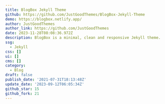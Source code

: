 ```yaml
---
title: BlogBox Jekyll Theme
github: https://github.com/JustGoodThemes/BlogBox-Jekyll-Theme
demo: https://blogbox.netlify.app/
author: JustGoodThemes
author_link: https://github.com/JustGoodThemes
date: 2023-11-28T08:08:36.972Z
description: BlogBox is a minimal, clean and responsive Jekyll theme.
ssg:
  - Jekyll
css: []
ui: []
cms: []
category:
  - Blog
draft: false
publish_date: '2021-07-31T18:13:48Z'
update_date: '2023-09-12T06:05:34Z'
github_star: 15
github_fork: 21
---
```

